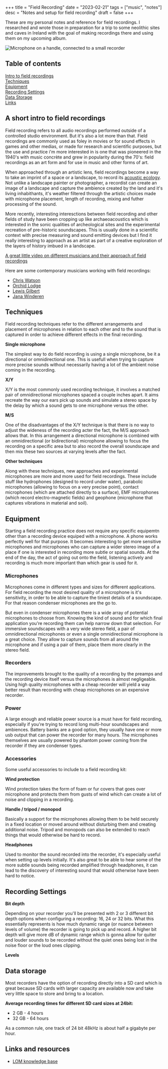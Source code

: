 +++
title = "Field Recording"
date = "2023-02-21"
tags = ["music", "notes"]
desc = "Notes and setup for field recording"
draft = false
+++

These are my personal notes and reference for field recordings. I researched and wrote those in preparation for a trip to some neolithic sites and caves in Ireland with the goal of making recordings there and using them on my upcoming album.

![Microphone on a handle, connected to a small recorder](/img/music/field-recording.jpg "Microphone on a handle, connected to a small recorder")

## Table of contents

<div class="table-of-contents">

[Intro to field recordings](#a-short-intro-to-field-recordings)  
[Techniques](#techniques)  
[Equipment](#equipment)  
[Recording Settings](#recording-settings)  
[Data Storage](#data-storage)  
[Links](#links-and-resources)  

</div>

## A short intro to field recordings

Field recording refers to all audio recordings performed outside of a controlled studio environment. But it's also a lot more than that. Field recordings are commonly used as foley in movies or for sound effects in games and other medias, or made for research and scientific purposes, but the use and practice i'm more interested in is one that was pioneered in the 1940's with music concrète and grew in popularity during the 70's: field recordings as an art form and for use in music and other forms of art.

When approached through an artistic lens, field recordings become a way to take an imprint of a space or a landscape, to record its [acoustic ecology](https://en.wikipedia.org/wiki/Acoustic_ecology). Not unlike a landscape painter or photographer, a recordist can create an image of a landscape and capture the ambience created by the land and it's living inhabithants, it's weather filtered through the artistic choices made with microphone placement, length of recording, mixing and futher processing of the sound. 

More recently, interesting interesctions between field recording and other fields of study have been cropping up like archaeoacoustics which is interested in the sonic qualities of archeological sites and the experimental recreation of pre-historic soundscapes. This is usually done in a scientific context with precise measuring and sound emitting devices but I find it really interesting to approach as an artist as part of a creative exploration of the layers of history imbued in a landscape. 

[A great little video on different musicians and their approach of field recordings](https://www.youtube.com/watch?v=esfUwg1-xrI)

Here are some contemporary musicians working with field recordings:

- [Chris Watson](https://chriswatson.net/)
- [Orchid Lodge](https://orchidlodge.bandcamp.com/)
- [Lewis Gilbert](https://lewisgilbert.bandcamp.com/)
- [Jana Winderen](https://janawinderen.bandcamp.com/)

## Techniques

Field recording techniques refer to the different arrangements and placement of microphones in relation to each other and to the sound that is captured in order to achieve different effects in the final recording.

**Single microphone**

The simplest way to do field recording is using a single microphone, be it a directional or omnidirectional one. This is usefull when trying to capture more precise sounds without necessarily having a lot of the ambient noise coming in the recording.

**X/Y**

X/Y is the most commonly used recording technique, it involves a matched pair of omnidirectional microphones spaced a couple inches apart. It aims recreate the way our ears pick up sounds and simulate a stereo space by the delay by which a sound gets to one microphone versus the other.

**M/S**

One of the disadvantages of the X/Y technique is that there is no way to adjust the wideness of the recording acter the fact, the M/S approach allows that. In this arrangement a directional microphone is combined with an omnidirectional (or bidirectional) microphone allowing to focus the recording on a specific area but to also record the overall soundscape and then mix these two sources at varying levels after the fact.

**Other techniques**

Along with these techniques, new approaches and experimental microphones are more and more used for field recordings. These include stuff like hydrophones (designed to record under water), parabolic microphones (allowing to focus on a very precise point), contact microphones (which are attached directly to a surface), EMF microphones (which record electro-magnetic fields) and geophone (microphone that captures vibrations in material and soil).

## Equipment

Starting a field recording practice does not require any specific equipemtn other than a recording device equiped with a microphone. A phone works perfectly well for that purpose. It becomes interesting to get more sensitive microphones and microphones who can capture a wider stereo image of a place if one is interested in recording more subtle or spatial sounds. At the end of the day, the act of going out onto the field, listening actively and recording is much more important than which gear is used for it.

### Microphones

Microphones come in different types and sizes for different applications. For field recording the most desired quality of a microphone is it's sensitivity, in order to be able to capture the tiniest details of a soundscape. For that reason condenser microphones are the go to.

But even in condenser microphones there is a wide array of potential microphones to choose from. Knowing the kind of sound and for which final application you're recording them can help narrow down that selection. For immersive soundscapes with a very wide stereo field, a pair of omnidirectional microphones or even a single omnidirectional microphone is a great choice. They allow to capture sounds from all around the microphone and if using a pair of them, place them more clearly in the stereo field.

### Recorders

The improvements brought to the quality of a recording by the preamps and the recording device itself versus the microphones is almost negligeable. Using high quality microphones with a cheap recorder will yield a way better result than recording with cheap microphones on an expensive recorder.

### Power

A large enough and reliable power source is a must have for field recording, especially if you're trying to record long multi-hour soundscapes and ambiences. Battery banks are a good option, they usually have one or more usb output that can power the recorder for many hours. The microphones themselves are usually powered by phantom power coming from the recorder if they are condenser types.

### Accessories

Some useful accessories to include to a field recording kit:

**Wind protection**

Wind protection takes the form of foam or fur covers that goes over microphone and protects them from gusts of wind which can create a lot of noise and clipping in a recording.

**Handle / tripod / monopod**

Basically a support for the microphones allowing them to be held securely in a fixed location or moved around without disturbing them and creating additional noise. Tripod and monopods can also be extended to reach things that would otherwise be hard to record.

**Headphones**

Used to monitor the sound recorded into the recorder, it's especially useful when setting up levels initially. It's also great to be able to hear some of the more subtle sounds being recorded amplified through headphones, it can lead to the discovery of interesting sound that would otherwise have been hard to notice.

## Recording Settings

**Bit depth**

Depending on your recorder you'll be presented with 2 or 3 different bit depth options when configuring a recording: 16, 24 or 32 bits. What this essentially represents is how much dynamic range (or nuance between levels of volume) the recorder is going to pick up and record. A higher bit depth will give more dB of dynamic range which is gonna allow for quiter and louder sounds to be recorded without the quiet ones being lost in the noise floor or the loud ones clipping.

**Levels**

## Data storage

Most recorders have the option of recording directly into a SD card which is great because SD cards with larger capacity are available now and take very little space to store and bring to a location.

**Average recording times for different SD card sizes at 24bit:**

- 2 GB - 4 hours
- 32 GB - 64 hours

As a common rule, one track of 24 bit 48kHz is about half a gigabyte per hour.

## Links and resources

- [LOM knowledge base](https://knowledge.lom.audio/)